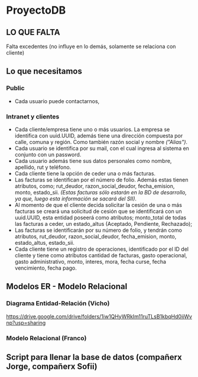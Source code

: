 # ProyectoDB

## LO QUE FALTA

Falta excedentes (no influye en lo demás, solamente se relaciona con cliente)

## Lo que necesitamos

### Public
* Cada usuario puede contactarnos, 

### Intranet y clientes

* Cada cliente/empresa tiene uno o más usuarios. La empresa se identifica con uuid.UUID, además tiene una dirección compuesta por calle, comuna y región. Como también razón social y nombre _("Alias")_.
* Cada usuario se identifica por su mail, con el cual ingresa al sistema en conjunto con un password.
* Cada usuario además tiene sus datos personales como nombre, apellido, rut y teléfono.
* Cada cliente tiene la opción de ceder una o más facturas.
* Las facturas se identifican por el número de folio. Además estas tienen atributos, como; rut_deudor, razon_social_deudor, fecha_emision, monto, estado_sii. _(Estas facturas sólo estarán en la BD de desarrollo, ya que, luego esta información se sacará del SII)_.
* Al momento de que el cliente decida solicitar la cesión de una o más facturas se creará una solicitud de cesión que se identificará con un uuid.UUID, esta entidad poseerá como atributos; monto_total de todas las facturas a ceder, un estado_altus (Aceptado, Pendiente, Rechazado);
* Las facturas se identificarán por su número de folio, y tendrán como atributos, rut_deudor, razon_social_deudor, fecha_emision, monto, estado_altus, estado_sii. 
* Cada cliente tiene un registro de operaciones, identificado por el ID del cliente y tiene como atributos cantidad de facturas, gasto operacional, gasto administrativo, monto, interes, mora, fecha curse, fecha vencimiento, fecha pago.

## Modelos ER - Modelo Relacional

### Diagrama Entidad-Relación (Vicho)

https://drive.google.com/drive/folders/1iw1QHyWRkIm11ruTLsB1kbqHd0ijWvnp?usp=sharing 

### Modelo Relacional (Franco)


## Script para llenar la base de datos (compañerx Jorge, compañerx Sofii)

